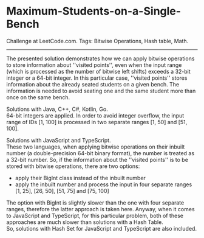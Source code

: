 # Maximum-Students-on-a-Single-Bench
Challenge at LeetCode.com. Tags: Bitwise Operations, Hash table, Math.

--------------------------------------------------------------------------------------------------------------------------------------------------------------

The presented solution demonstrates how we can apply bitwise operations to store information about ''visited points'', even when the input range 
(which is processed as the number of bitwise left shifts) exceeds a 32-bit integer or a 64-bit integer. In this particular case, ''visited points'' stores information about the already seated students on a given bench. The information is needed to avoid seating one and the same student more than once on the same bench.

Solutions with Java, C++, C#, Kotlin, Go.<br/>
64-bit integers are applied. In order to avoid integer overflow, the input range of IDs [1, 100] is processed in two separate ranges [1, 50] and [51, 100].

Solutions with JavaScript and TypeScript.<br/>
These two languages, when applying bitwise operations on their inbuilt number (a double-precision 64-bit binary format), the number is treated as a 32-bit number. So, if the information about the ''visited points'' is to be stored with bitwise operations, there are two options:<br/>
- apply their BigInt class instead of the inbuilt number<br/>
- apply the inbuilt number and process the input in four separate ranges [1, 25], [26, 50], [51, 75] and [75, 100]

The option with BigInt is slightly slower than the one with four separate ranges, therefore the latter approach is taken here.
Anyway, when it comes to JavaScript and TypeScript, for this particular problem, both of these approaches are much slower 
than solutions with a Hash Table.<br/> So, solutions with Hash Set for JavaScript and TypeScript are also included. 

